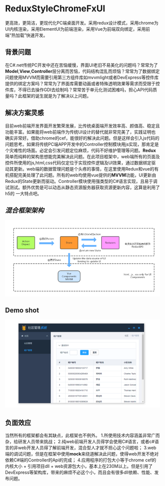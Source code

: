 # ReduxStyleChromeFxUI
更高效，更简洁，更现代化PC端桌面开发。采用redux设计模式，采用chrome为UI内核渲染，采用ElementUI为前端渲染，采用Vue为前端双向绑定，采用前端“热加载”快速开发。

## 背景问题
  在C#.net传统PC开发中还在苦恼缓慢，界面UI老旧不易美化的问题吗？常常为了**Model**,**View**,**Controller**层分离而苦恼，代码结构混乱而烦恼？常常为了数据绑定问题使用MVVM而需要引用第三方组件库如mvvmlight或者DevExpress等控件库提供的绑定方案吗？常常为了界面库需要动画或者特殊透明效果等需求而受限于控件库，不得已去操作GDI去绘制吗？常常苦于单元化测试困难吗，担心API代码质量吗？此框架的诞生就是为了解决以上问题。
## 解决方案灵感
  目前web前端开发界面开发繁荣发展，比传统桌面端开发效率高、颜值高、稳定且功能丰富。如果能将web前端作为传统UI设计的替代就非常完美了，实践证明也确实非常好。借助chrome的cef，能很好的解决此问题。但是这样会引入js代码的问题思考。如果将传统PC端APP开发中的Controller控制模块用js实现，那肯定是个灾难性的场面。必定会引发问题定位麻烦，代码不好维护管理等问题。**Redux**简单而纯粹的架构思想能完美解决此问题。在此项目框架中，web端所有的页面及控件所使用的js,html,css代码仅定位于实现控件逻辑及UI效果，通过数据绑定驱动其更新。web端的数据管理问题是个头疼的事情，在这里使用Redux和vue的有机搭配完美处理了此问题。所有的web均使用vue提供的**MVVM**功能，UI更新由Redux的State更新而驱动。Controller模块使用强类型的C#语言实现，且易于调试测试。额外优势是可以动态从静态资源服务器获取资源更新内容，这算是利用了h5的 一大特点吧。
## _混合框架架构_
![混合架构图](https://github.com/jiahengaa/ReduxStyleChromeFxUI/blob/master/DemoShot/architecture%20.png)
## Demo shot
![example1.png](https://github.com/jiahengaa/ReduxStyleChromeFxUI/blob/master/DemoShot/example1.png)
## 负面效应
  当然所有的框架都会有其缺点，此框架也不例外。
1.所使用技术内容涵盖非常广而杂，给研发人员带来挑战；
2.纯web前端开发人员得学会使用C#语言，或者c#语言的非web开发人员得了解前端开发，混合型人才就不担心这个问题啦；
3.web端的调试问题，但是在框架中使用**mock**来绕道解决此问题，使得web开发不绝对依赖C#端的Controller的Api的完成；
4.应用程序的打包大小等于chrome cef的内核大小 + 引用项目dll + web资源包大小，基本上在230M以上。但是引用了DevExpress等架构库，带来的麻烦不必这个小，而且会有很多dll依赖、性能、发布问题。

